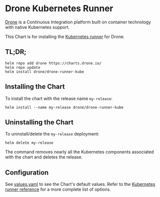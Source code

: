 # Drone Kubernetes Runner

[Drone](http://drone.io/) is a Continuous Integration platform built on container technology with native Kubernetes support.

This Chart is for installing the [Kubernetes runner](https://kube-runner.docs.drone.io/) for Drone.

## TL;DR;

```console
helm repo add drone https://charts.drone.io/
helm repo update
helm install drone/drone-runner-kube
```

## Installing the Chart

To install the chart with the release name `my-release`:

```console
helm install --name my-release drone/drone-runner-kube
```

## Uninstalling the Chart

To uninstall/delete the `my-release` deployment:

```console
helm delete my-release
```

The command removes nearly all the Kubernetes components associated with the
chart and deletes the release.

## Configuration

See [values.yaml](values.yaml) to see the Chart's default values. Refer to the [Kubernetes runner reference](https://kube-runner.docs.drone.io/installation/reference/) for a more complete list of options.
